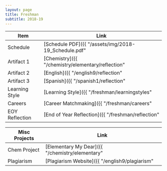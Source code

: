 ```yaml
---
layout: page
title: Freshman
subtitle: 2018-19
---
```

|      Item      | Link |
|      ----      | ---- |
| Schedule       | [Schedule PDF]({{ "/assets/img/2018-19_Schedule.pdf" | relative_url }}) |
| Artifact 1     | [Chemistry]({{ "/chemistry/elementary/reflection" | relative_url }}) |
| Artifact 2     | [English]({{ "/english9/reflection" | relative_url }}) |
| Artifact 3     | [Spanish]({{ "/spanish1/reflection" | relative_url }}) |
| Learning Style | [Learning Style]({{ "/freshman/learningstyles" | relative_url }}) |
| Careers        | [Career Matchmaking]({{ "/freshman/careers" | relative_url }}) |
| EOY Reflection | [End of Year Reflection]({{ "/freshman/reflection" | relative_url }}) |


|  Misc Projects | Link |
|     ------     | ---- |
|   Chem Project | [Elementary My Dear]({{ "/chemistry/elementary"| relative_url }}) | 
|   Plagiarism   | [Plagiarism Website]({{ "/english9/plagiarism" | relative_url }}) |

